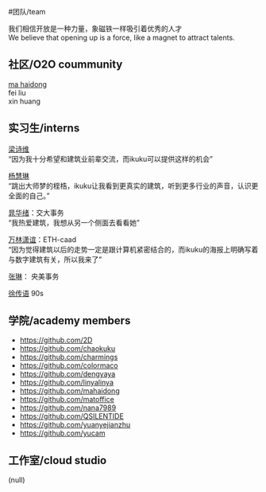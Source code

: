 #团队/team   

我们相信开放是一种力量，象磁铁一样吸引着优秀的人才   
We believe that opening up is a force, like a magnet to attract talents.  

社区/O2O coummunity
------
[ma haidong](http://www.ikuku.cn/name/7673)   
fei liu  
xin huang  


实习生/interns
--------

[梁诗维](http://www.ikuku.cn/name/9703)  
“因为我十分希望和建筑业前辈交流，而ikuku可以提供这样的机会”  

[杨慧琳](http://www.ikuku.cn/name/9675)   
“跳出大师梦的桎梏，ikuku让我看到更真实的建筑，听到更多行业的声音，认识更全面的自己。”  

[晁华绪](http://www.ikuku.cn/name/9551)：交大事务  
“我热爱建筑，我想从另一个侧面去看看她”  

[万林潇谊](http://www.ikuku.cn/name/9549)：ETH-caad    
“因为觉得建筑以后的走势一定是跟计算机紧密结合的，而ikuku的海报上明确写着与数字建筑有关，所以我来了”   



[张琳](http://www.ikuku.cn/name/9555)： 央美事务  


[徐传语](https://github.com/colormaco) 90s  


学院/academy members
--------

* https://github.com/2D
* https://github.com/chaokuku  
* https://github.com/charmings  
* https://github.com/colormaco  
* https://github.com/dengyaya   
* https://github.com/linyalinya  
* https://github.com/mahaidong  
* https://github.com/matoffice  
* https://github.com/nana7989  
* https://github.com/QSILENTIDE  
* https://github.com/yuanyejianzhu  
* https://github.com/yucam  

工作室/cloud studio
-----
(null)  
